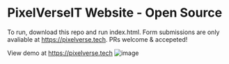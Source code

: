 # PixelVerseIT Website - Open Source

To run, download this repo and run index.html. Form submissions are only avaliable at https://pixelverse.tech. PRs welcome & accepeted!

View demo at https://pixelverse.tech
![image](https://github.com/user-attachments/assets/d93e9b90-f031-44ce-b557-c1f5867d7831)
